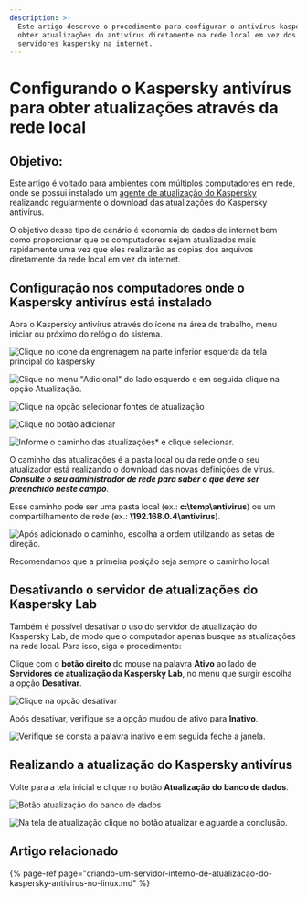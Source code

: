 ```yaml
---
description: >-
  Este artigo descreve o procedimento para configurar o antivírus kaspersky para
  obter atualizações do antivírus diretamente na rede local em vez dos
  servidores kaspersky na internet.
---
```


# Configurando o Kaspersky antivírus para obter atualizações através da rede local

## Objetivo:

Este artigo é voltado para ambientes com múltiplos computadores em rede, onde se possui instalado um [agente de atualização do Kaspersky](https://support.kaspersky.com/updater3#downloads) realizando regularmente o download das atualizações do Kaspersky antivírus.

O objetivo desse tipo de cenário é economia de dados de internet bem como proporcionar que os computadores sejam atualizados mais rapidamente uma vez que eles realizarão as cópias dos arquivos diretamente da rede local em vez da internet.

## Configuração nos computadores onde o Kaspersky antivírus está instalado

Abra o Kaspersky antivírus através do ícone na área de trabalho, menu iniciar ou próximo do relógio do sistema.

![Clique no &#xED;cone da engrenagem na parte inferior esquerda da tela principal do kaspersky](../../.gitbook/assets/image%20%2812%29.png)

![Clique no menu &quot;Adicional&quot; do lado esquerdo e em seguida clique na op&#xE7;&#xE3;o Atualiza&#xE7;&#xE3;o.](../../.gitbook/assets/image%20%2819%29%20%281%29.png)

![Clique na op&#xE7;&#xE3;o selecionar fontes de atualiza&#xE7;&#xE3;o](../../.gitbook/assets/image%20%2820%29%20%281%29.png)

![Clique no bot&#xE3;o adicionar](../../.gitbook/assets/image%20%287%29.png)

![Informe o caminho das atualiza&#xE7;&#xF5;es\* e clique selecionar.](../../.gitbook/assets/image%20%2823%29%20%281%29.png)

O caminho das atualizações é a pasta local ou da rede onde o seu atualizador está realizando o download das novas definições de vírus. _**Consulte o seu administrador de rede para saber o que deve ser preenchido neste campo**_.

Esse caminho pode ser uma pasta local \(ex.: **c:\temp\antivirus**\) ou um compartilhamento de rede \(ex.: **\\192.168.0.4\antivirus**\).

![Ap&#xF3;s adicionado o caminho, escolha a ordem utilizando as setas de dire&#xE7;&#xE3;o.](../../.gitbook/assets/image%20%283%29.png)

Recomendamos que a primeira posição seja sempre o caminho local.

## Desativando o servidor de atualizações do Kaspersky Lab

Também é possível desativar o uso do servidor de atualização do Kaspersky Lab, de modo que o computador apenas busque as atualizações na rede local. Para isso, siga o procedimento:

Clique com o **botão direito** do mouse na palavra **Ativo** ao lado de **Servidores de atualização da Kaspersky Lab**, no menu que surgir escolha a opção **Desativar**.



![Clique na op&#xE7;&#xE3;o desativar](../../.gitbook/assets/image%20%2822%29.png)

Após desativar, verifique se a opção mudou de ativo para **Inativo**.

![Verifique se consta a palavra inativo e em seguida feche a janela.](../../.gitbook/assets/image%20%2817%29.png)

## Realizando a atualização do Kaspersky antivírus

Volte para a tela inicial e clique no botão **Atualização do banco de dados**.

![Bot&#xE3;o atualiza&#xE7;&#xE3;o do banco de dados](../../.gitbook/assets/image%20%286%29%20%281%29.png)

![Na tela de atualiza&#xE7;&#xE3;o clique no bot&#xE3;o atualizar e aguarde a conclus&#xE3;o.](../../.gitbook/assets/image%20%2821%29.png)

## Artigo relacionado

{% page-ref page="criando-um-servidor-interno-de-atualizacao-do-kaspersky-antivirus-no-linux.md" %}

